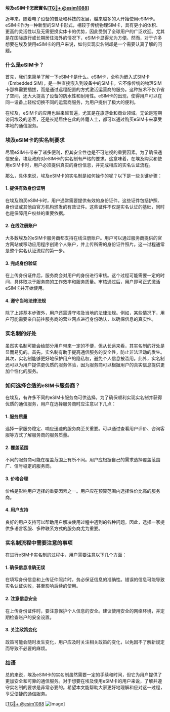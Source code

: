 **埃及eSIM卡怎麽實名[[TG💪+ @esim1088](https://t.me/s/esim1088)]**

近年来，随着电子设备的普及和科技的发展，越来越多的人开始使用eSIM卡。eSIM卡作为一种新型的SIM卡形式，相较于传统物理SIM卡，具有更小的体积、更高的灵活性以及无需更换实体卡的优势，因此受到了全球用户的广泛欢迎。尤其是在国际旅行或长期居住海外的情况下，eSIM卡显得尤为方便。然而，对于许多想要在埃及使用eSIM卡的用户来说，如何实现实名制却是一个需要认真了解的问题。

### 什么是eSIM卡？

首先，我们来简单了解一下eSIM卡是什么。eSIM卡，全称为嵌入式SIM卡（Embedded SIM），是一种直接嵌入到设备中的SIM卡。它不像传统的物理SIM卡那样需要插拔，而是通过远程配置的方式激活运营商的服务。这种技术不仅节省了空间，还大大提高了设备的防水性和耐用性。eSIM卡的出现，使得用户可以在同一设备上轻松切换不同的运营商服务，为用户提供了极大的便利。

在埃及，eSIM卡的应用也越来越普遍，尤其是在旅游业和商业领域。无论是短期访问埃及的游客，还是长期居住在此的外籍人士，都可以通过购买eSIM卡来享受本地的通信服务。

### 埃及eSIM卡的实名制要求

尽管eSIM卡带来了诸多便利，但其安全性也是不可忽视的重要因素。为了确保通信安全，埃及政府对eSIM卡的实名制有严格的要求。这意味着，在埃及购买和使用eSIM卡时，用户必须提供真实的身份信息，并完成相应的实名认证流程。

那么，具体来说，埃及eSIM卡的实名制是如何操作的呢？以下是一些关键步骤：

#### 1. 提供有效身份证明

在埃及购买eSIM卡时，用户通常需要提供有效的身份证件。这些证件包括护照、身份证或其他由官方机构颁发的有效证件。这些证件不仅是实名认证的基础，同时也是保障用户权益的重要依据。

#### 2. 在线注册账户

大多数埃及的eSIM卡服务商都支持在线注册账户。用户可以通过服务商提供的官方网站或移动应用程序创建个人账户，并上传所需的身份证件照片。这一过程通常是整个实名认证流程的第一步。

#### 3. 完成身份验证

在上传身份证件后，服务商会对用户的身份进行审核。这个过程可能需要一定的时间，具体取决于服务商的工作效率和服务质量。审核通过后，用户即可正式激活eSIM卡并开始使用。

#### 4. 遵守当地法律法规

除了上述基本步骤外，用户还需遵守埃及当地的法律法规。例如，某些情况下，用户可能需要亲自前往服务商的营业网点进行身份确认，以确保信息的真实性。

### 实名制的好处

虽然实名制可能会给部分用户带来一定的不便，但从长远来看，其实名制的好处是显而易见的。首先，实名制有助于提高通信服务的安全性，防止非法活动的发生。其次，实名制能够更好地保护用户的隐私权，避免个人信息被滥用。此外，实名制还可以为用户提供更优质的服务体验，因为服务商可以根据用户的真实信息提供更加个性化的服务。

### 如何选择合适的eSIM卡服务商？

在埃及，有许多不同的eSIM卡服务商可供选择。为了确保顺利实现实名制并获得优质的通信服务，用户在选择服务商时应注意以下几点：

#### 1. 服务质量

选择一家服务稳定、响应迅速的服务商至关重要。可以通过查看用户评价、咨询客服等方式了解服务商的服务质量。

#### 2. 覆盖范围

不同的服务商可能在覆盖范围上有所不同。用户应根据自己的需求选择覆盖范围广、信号稳定的服务商。

#### 3. 价格合理

价格是影响用户选择的重要因素之一。用户应在预算范围内选择性价比高的服务商。

#### 4. 用户支持

良好的用户支持可以帮助用户解决使用过程中遇到的各种问题。因此，选择一家提供多语言客服、多种联系方式的服务商尤为重要。

### 实名制流程中需要注意的事项

在进行eSIM卡实名制的过程中，用户需要注意以下几个方面：

#### 1. 确保信息准确无误

在填写身份信息和上传证件照片时，务必保证信息的准确性。错误的信息可能导致实名认证失败，甚至影响后续的使用。

#### 2. 注意信息安全

在上传身份证件时，要注意保护个人信息的安全。建议使用安全的网络环境，并定期检查账户的安全设置。

#### 3. 关注政策变化

政策可能会随时发生变化，用户应及时关注相关政策的变化，以免因不了解新规定而导致不必要的麻烦。

### 结语

总的来说，埃及eSIM卡的实名制虽然需要一定的手续和时间，但它为用户提供了更加安全和可靠的通信服务。对于想要在埃及使用eSIM卡的用户来说，了解并遵守实名制的要求是非常必要的。希望本文能帮助大家更好地理解和应对这一过程，享受便捷的通信服务。

[[TG💪+ @esim1088](https://t.me/s/esim1088) ![Image](https://i.postimg.cc/4NQfJmqS/Snipaste-2025-05-13-00-14-12.png)]